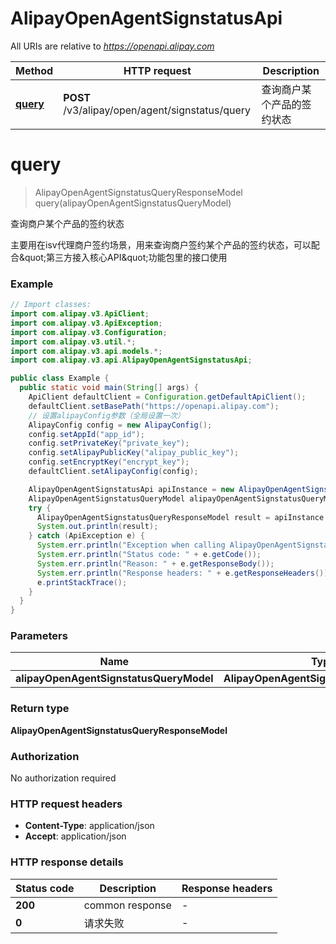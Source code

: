 # AlipayOpenAgentSignstatusApi

All URIs are relative to *https://openapi.alipay.com*

| Method | HTTP request | Description |
|------------- | ------------- | -------------|
| [**query**](AlipayOpenAgentSignstatusApi.md#query) | **POST** /v3/alipay/open/agent/signstatus/query | 查询商户某个产品的签约状态 |


<a name="query"></a>
# **query**
> AlipayOpenAgentSignstatusQueryResponseModel query(alipayOpenAgentSignstatusQueryModel)

查询商户某个产品的签约状态

主要用在isv代理商户签约场景，用来查询商户签约某个产品的签约状态，可以配合\&quot;第三方接入核心API\&quot;功能包里的接口使用

### Example
```java
// Import classes:
import com.alipay.v3.ApiClient;
import com.alipay.v3.ApiException;
import com.alipay.v3.Configuration;
import com.alipay.v3.util.*;
import com.alipay.v3.api.models.*;
import com.alipay.v3.api.AlipayOpenAgentSignstatusApi;

public class Example {
  public static void main(String[] args) {
    ApiClient defaultClient = Configuration.getDefaultApiClient();
    defaultClient.setBasePath("https://openapi.alipay.com");
    // 设置alipayConfig参数（全局设置一次）
    AlipayConfig config = new AlipayConfig();
    config.setAppId("app_id");
    config.setPrivateKey("private_key");
    config.setAlipayPublicKey("alipay_public_key");
    config.setEncryptKey("encrypt_key");
    defaultClient.setAlipayConfig(config);

    AlipayOpenAgentSignstatusApi apiInstance = new AlipayOpenAgentSignstatusApi(defaultClient);
    AlipayOpenAgentSignstatusQueryModel alipayOpenAgentSignstatusQueryModel = new AlipayOpenAgentSignstatusQueryModel(); // AlipayOpenAgentSignstatusQueryModel | 
    try {
      AlipayOpenAgentSignstatusQueryResponseModel result = apiInstance.query(alipayOpenAgentSignstatusQueryModel);
      System.out.println(result);
    } catch (ApiException e) {
      System.err.println("Exception when calling AlipayOpenAgentSignstatusApi#query");
      System.err.println("Status code: " + e.getCode());
      System.err.println("Reason: " + e.getResponseBody());
      System.err.println("Response headers: " + e.getResponseHeaders());
      e.printStackTrace();
    }
  }
}
```

### Parameters

| Name | Type | Description  | Notes |
|------------- | ------------- | ------------- | -------------|
| **alipayOpenAgentSignstatusQueryModel** | **AlipayOpenAgentSignstatusQueryModel**|  | [optional] |

### Return type

**AlipayOpenAgentSignstatusQueryResponseModel**

### Authorization

No authorization required

### HTTP request headers

 - **Content-Type**: application/json
 - **Accept**: application/json

### HTTP response details
| Status code | Description | Response headers |
|-------------|-------------|------------------|
| **200** | common response |  -  |
| **0** | 请求失败 |  -  |

